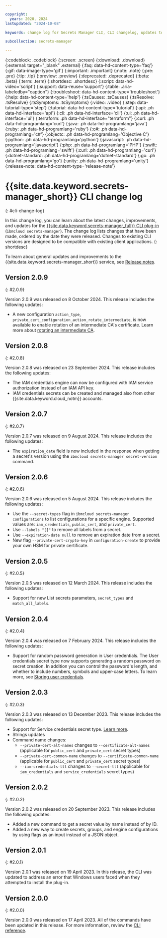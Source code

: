 ```yaml
---

copyright:
  years: 2020, 2024
lastupdated: "2024-10-08"

keywords: change log for Secrets Manager CLI, CLI changelog, updates to Secrets Manager CLI

subcollection: secrets-manager

---
```


{:codeblock: .codeblock}
{:screen: .screen}
{:download: .download}
{:external: target="_blank" .external}
{:faq: data-hd-content-type='faq'}
{:gif: data-image-type='gif'}
{:important: .important}
{:note: .note}
{:pre: .pre}
{:tip: .tip}
{:preview: .preview}
{:deprecated: .deprecated}
{:beta: .beta}
{:term: .term}
{:shortdesc: .shortdesc}
{:script: data-hd-video='script'}
{:support: data-reuse='support'}
{:table: .aria-labeledby="caption"}
{:troubleshoot: data-hd-content-type='troubleshoot'}
{:help: data-hd-content-type='help'}
{:tsCauses: .tsCauses}
{:tsResolve: .tsResolve}
{:tsSymptoms: .tsSymptoms}
{:video: .video}
{:step: data-tutorial-type='step'}
{:tutorial: data-hd-content-type='tutorial'}
{:api: .ph data-hd-interface='api'}
{:cli: .ph data-hd-interface='cli'}
{:ui: .ph data-hd-interface='ui'}
{:terraform: .ph data-hd-interface="terraform"}
{:curl: .ph data-hd-programlang='curl'}
{:java: .ph data-hd-programlang='java'}
{:ruby: .ph data-hd-programlang='ruby'}
{:c#: .ph data-hd-programlang='c#'}
{:objectc: .ph data-hd-programlang='Objective C'}
{:python: .ph data-hd-programlang='python'}
{:javascript: .ph data-hd-programlang='javascript'}
{:php: .ph data-hd-programlang='PHP'}
{:swift: .ph data-hd-programlang='swift'}
{:curl: .ph data-hd-programlang='curl'}
{:dotnet-standard: .ph data-hd-programlang='dotnet-standard'}
{:go: .ph data-hd-programlang='go'}
{:unity: .ph data-hd-programlang='unity'}
{:release-note: data-hd-content-type='release-note'}

# {{site.data.keyword.secrets-manager_short}} CLI change log
{: #cli-change-log}

In this change log, you can learn about the latest changes, improvements, and updates for the [{{site.data.keyword.secrets-manager_full}} CLI plug-in](/docs/secrets-manager?topic=secrets-manager-secrets-manager-cli) (`ibmcloud secrets-manager`). The change log lists changes that have been made, ordered by the date they were released. Changes to existing CLI versions are designed to be compatible with existing client applications.
{: shortdesc}

To learn about general updates and improvements to the {{site.data.keyword.secrets-manager_short}} service, see [Release notes](/docs/secrets-manager?topic=secrets-manager-release-notes).

## Version 2.0.9
{: #2.0.9}

Version 2.0.9 was released on 8 October 2024. This release includes the following updates:
- A new configuration `action_type`, `private_cert_configuration_action_rotate_intermediate`, is now available to enable rotation of an intermediate CA's certificate. Learn more about [rotating an intermediate CA](/docs/secrets-manager?topic=secrets-manager-rotating-ca-certificates).

## Version 2.0.8
{: #2.0.8}

Version 2.0.8 was released on 23 September 2024. This release includes the following updates:
- The IAM credentials engine can now be configured with IAM service authorization instead of an IAM API key. 
- IAM credentials secrets can be created and managed also from other {{site.data.keyword.cloud_notm}} accounts.

## Version 2.0.7
{: #2.0.7}

Version 2.0.7 was released on 9 August 2024. This release includes the following updates:
- The `expiration_date` field is now included in the response when getting a secret's version using the `ibmcloud secrets-manager secret-version` command.

## Version 2.0.6
{: #2.0.6}

Version 2.0.6 was released on 5 August 2024. This release includes the following updates:
- Use the `--secret-types` flag in `ibmcloud secrets-manager configurations` to list configurations for a specific engine. Supported values are: `iam_credentials`, `public_cert`, and `private_cert`. 
- Use `--labels "[]"` to remove all labels from a secret.
- Use `--expiration-date null` to remove an expiration date from a secret.
- New flag `--private-cert-crypto-key` in `configuration-create` to provide your own HSM for private certificate.

## Version 2.0.5
{: #2.0.5}

Version 2.0.5 was released on 12 March 2024. This release includes the following updates:
- Support for new List secrets parameters, `secret_types` and `match_all_labels`.

## Version 2.0.4
{: #2.0.4}

Version 2.0.4 was released on 7 February 2024. This release includes the following updates:
- Support for random password generation in User credentials. The User credentials secret type now supports generating a random password on secret creation. In addition you can control the password's length, and whether to include numbers, symbols and upper-case letters. To learn more, see [Storing user credentials](/docs/secrets-manager?topic=secrets-manager-user-credentials).

## Version 2.0.3
{: #2.0.3}

Version 2.0.3 was released on 13 December 2023. This release includes the following updates:
- Support for Service credentials secret type. [Learn more](/docs/secrets-manager?topic=secrets-manager-service-credentials).
- Strings updates
- Command name changes:
    * `--private-cert-alt-names` changes to `--certificate-alt-names` (applicable for `public_cert` and `private_cert` secret types)
    * `--private-cert-common-name` changes to `--certificate-common-name` (applicable for `public_cert` and `private_cert` secret types)
    * `--iam-credentials-ttl` changes to `--secret-ttl` (applicable for `iam_credentials` and `service_credentials` secret types)

## Version 2.0.2
{: #2.0.2}

Version 2.0.2 was released on 20 September 2023. This release includes the following updates:
- Added a new command to get a secret value by name instead of by ID.
- Added a new way to create secrets, groups, and engine configurations by using flags as an input instead of a JSON object.

## Version 2.0.1
{: #2.0.1}

Version 2.0.1 was released on 19 April 2023. In this release, the CLI was updated to address an error that Windows users faced when they attempted to install the plug-in. 

## Version 2.0.0
{: #2.0.0}

Version 2.0.0 was released on 17 April 2023. All of the commands have been updated in this release. For more information, review the [CLI reference](/docs/secrets-manager?topic=secrets-manager-secrets-manager-cli).
